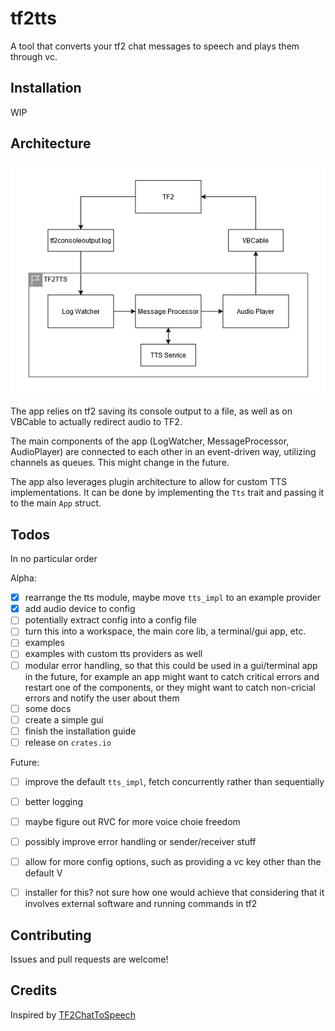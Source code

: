 # tf2tts

A tool that converts your tf2 chat messages to speech and plays them through vc.

## Installation

WIP

## Architecture

![architecture](images/architecture.png)

The app relies on tf2 saving its console output to a file, as well as on VBCable to actually redirect audio to TF2.

The main components of the app (LogWatcher, MessageProcessor, AudioPlayer) are connected to each other in an event-driven way, utilizing channels as queues. This might change in the future.

The app also leverages plugin architecture to allow for custom TTS implementations. It can be done by implementing the `Tts` trait and passing it to the main `App` struct.

## Todos

In no particular order

Alpha:
- [x] rearrange the tts module, maybe move `tts_impl` to an example provider
- [x] add audio device to config
- [ ] potentially extract config into a config file
- [ ] turn this into a workspace, the main core lib, a terminal/gui app, etc.
- [ ] examples
- [ ] examples with custom tts providers as well
- [ ] modular error handling, so that this could be used in a gui/terminal app in the future, for example an app might want to catch critical errors and restart one of the components, or they might want to catch non-cricial errors and notify the user about them
- [ ] some docs
- [ ] create a simple gui
- [ ] finish the installation guide
- [ ] release on `crates.io`

Future:
- [ ] improve the default `tts_impl`, fetch concurrently rather than sequentially
- [ ] better logging
- [ ] maybe figure out RVC for more voice choie freedom
- [ ] possibly improve error handling or sender/receiver stuff
- [ ] allow for more config options, such as providing a vc key other than the default V
- [ ] installer for this? not sure how one would achieve that considering that it involves external software and running commands in tf2


## Contributing

Issues and pull requests are welcome!


## Credits

Inspired by [TF2ChatToSpeech](https://github.com/Joey-Einerhand/TF2ChatToSpeech)